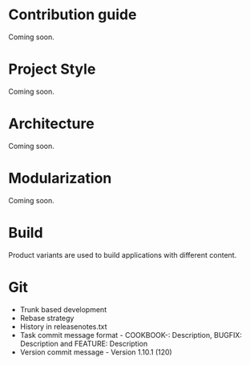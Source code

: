 # Contribution guide

Coming soon.

# Project Style

Coming soon.

# Architecture

Coming soon.

# Modularization

Coming soon.

# Build

Product variants are used to build applications with different content.

# Git

* Trunk based development
* Rebase strategy
* History in releasenotes.txt
* Task commit message format - COOKBOOK-<NUM>: Description, BUGFIX: Description and FEATURE: Description
* Version commit message - Version 1.10.1 (120)
